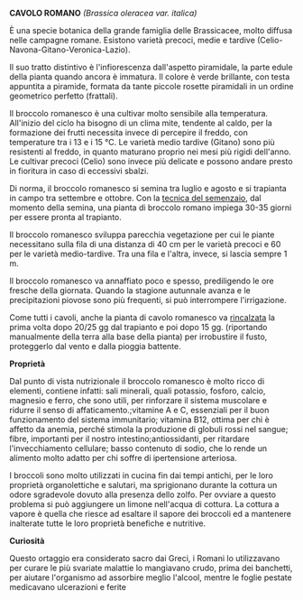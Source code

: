 **CAVOLO ROMANO** *(Brassica oleracea var. italica)*

È una specie botanica della grande famiglia delle Brassicacee, molto
diffusa nelle campagne romane. Esistono varietà precoci, medie e
tardive (Celio-Navona-Gitano-Veronica-Lazio).

Il suo tratto distintivo è l'infiorescenza dall'aspetto piramidale, la
parte edule della pianta quando ancora è immatura. Il colore è verde
brillante, con testa appuntita a piramide, formata da tante piccole
rosette piramidali in un ordine geometrico perfetto (frattali).

Il broccolo romanesco è una cultivar molto sensibile alla temperatura.
All'inizio del ciclo ha bisogno di un clima mite, tendente al caldo, per
la formazione dei frutti necessita invece di percepire il freddo, con
temperature tra i 13 e i 15 °C. Le varietà medio tardive (Gitano) sono
più resistenti al freddo, in quanto maturano proprio nei mesi più rigidi
dell'anno.\
Le cultivar precoci (Celio) sono invece più delicate e possono andare
presto in fioritura in caso di eccessivi sbalzi.

Di norma, il broccolo romanesco si semina tra luglio e agosto e si
trapianta in campo tra settembre e ottobre. Con la [tecnica del
semenzaio](https://www.coltivazionebiologica.it/semenzaio-sementi-biologiche-piantine-orto/),
dal momento della semina, una pianta di broccolo romano impiega 30-35
giorni per essere pronta al trapianto.

Il broccolo romanesco sviluppa parecchia vegetazione per cui le piante
necessitano sulla fila di una distanza di 40 cm per le varietà precoci e
60 per le varietà medio-tardive. Tra una fila e l'altra, invece, si
lascia sempre 1 m.

Il broccolo romanesco va annaffiato poco e spesso, prediligendo le ore
fresche della giornata. Quando la stagione autunnale avanza e le
precipitazioni piovose sono più frequenti, si può interrompere
l'irrigazione.

Come tutti i cavoli, anche la pianta di cavolo romanesco va
[rincalzata](https://www.coltivazionebiologica.it/rincalzatura-degli-ortaggi/)
la prima volta dopo 20/25 gg dal trapianto e poi dopo 15 gg.
(riportando manualmente della terra alla base della pianta) per
irrobustire il fusto, proteggerlo dal vento e dalla pioggia
battente.

**Proprietà**

Dal punto di vista nutrizionale il broccolo romanesco è molto ricco di
elementi, contiene infatti: sali minerali, quali potassio, fosforo,
calcio, magnesio e ferro, che sono utili, per rinforzare il sistema
muscolare e ridurre il senso di affaticamento.;vitamine A e C,
essenziali per il buon funzionamento del sistema immunitario; vitamina
B12, ottima per chi è affetto da anemia, perché stimola la produzione di
globuli rossi nel sangue; fibre, importanti per il nostro
intestino;antiossidanti, per ritardare l'invecchiamento cellulare; basso
contenuto di sodio, che lo rende un alimento molto adatto per chi soffre
di ipertensione arteriosa.

I broccoli sono molto utilizzati in cucina fin dai tempi antichi, per le
loro proprietà organolettiche e salutari, ma sprigionano durante la
cottura un odore sgradevole dovuto alla presenza dello zolfo. Per
ovviare a questo problema si può aggiungere un limone nell'acqua di
cottura. La cottura a vapore è quella che riesce ad esaltare il sapore
dei broccoli ed a mantenere inalterate tutte le loro proprietà benefiche
e nutritive. 

**Curiosità**

Questo ortaggio era considerato sacro dai Greci, i Romani lo
utilizzavano per curare le più svariate malattie lo mangiavano crudo,
prima dei banchetti, per aiutare l\'organismo ad assorbire meglio
l'alcool, mentre le foglie pestate medicavano ulcerazioni e ferite
